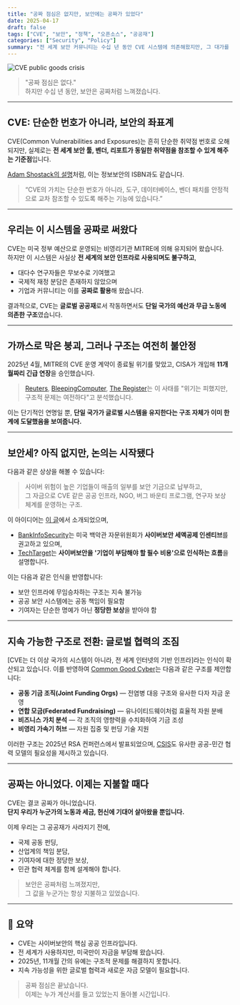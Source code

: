 ```yaml
---
title: "공짜 점심은 없지만, 보안에는 공짜가 있었다"
date: 2025-04-17
draft: false
tags: ["CVE", "보안", "정책", "오픈소스", "공공재"]
categories: ["Security", "Policy"]
summary: "전 세계 보안 커뮤니티는 수십 년 동안 CVE 시스템에 의존해왔지만, 그 대가를 지불한 적은 거의 없습니다. 이제 이 공공 보안 인프라의 지속 가능성을 위해 누가 비용을 부담해야 할지 물어야 할 때입니다."
---
```


![CVE public goods crisis](/images/post/cve-free-lunch.webp)

> "공짜 점심은 없다."  
> 하지만 수십 년 동안, 보안은 공짜처럼 느껴졌습니다.

---

## CVE: 단순한 번호가 아니라, 보안의 좌표계

CVE(Common Vulnerabilities and Exposures)는 흔히 단순한 취약점 번호로 오해되지만, 실제로는 **전 세계 보안 툴, 벤더, 리포트가 동일한 취약점을 참조할 수 있게 해주는 기준점**입니다.

[Adam Shostack의 설명](https://shostack.org/blog/thoughts-on-cve/)처럼, 이는 정보보안의 ISBN과도 같습니다.

> “CVE의 가치는 단순한 번호가 아니라, 도구, 데이터베이스, 벤더 패치를 안정적으로 교차 참조할 수 있도록 해주는 기능에 있습니다.”

---

## 우리는 이 시스템을 공짜로 써왔다

CVE는 미국 정부 예산으로 운영되는 비영리기관 MITRE에 의해 유지되어 왔습니다.  
하지만 이 시스템은 사실상 **전 세계의 보안 인프라로 사용되며도 불구하고**,

- 대다수 연구자들은 무보수로 기여했고
- 국제적 재정 분담은 존재하지 않았으며
- 기업과 커뮤니티는 이를 **공짜로 활용**해 왔습니다.

결과적으로, CVE는 **글로벌 공공재**로서 작동하면서도 **단일 국가의 예산과 무급 노동에 의존한 구조**였습니다.

---

## 가까스로 막은 붕괴, 그러나 구조는 여전히 불안정

2025년 4월, MITRE의 CVE 운영 계약이 종료될 위기를 맞았고, CISA가 개입해 **11개월짜리 긴급 연장**을 승인했습니다.

> [Reuters](https://www.reuters.com/technology/us-funding-running-out-critical-cyber-vulnerability-database-manager-says-2025-04-15/), [BleepingComputer](https://www.bleepingcomputer.com/news/security/cisa-extends-funding-to-ensure-no-lapse-in-critical-cve-services/), [The Register](https://www.theregister.com/2025/04/16/cve_program_funding_save/)는 이 사태를 "위기는 피했지만, 구조적 문제는 여전하다"고 분석했습니다.

이는 단기적인 연명일 뿐, **단일 국가가 글로벌 시스템을 유지한다는 구조 자체가 이미 한계에 도달했음을 보여줍니다.**

---

## 보안세? 아직 없지만, 논의는 시작됐다

다음과 같은 상상을 해볼 수 있습니다:

> 사이버 위험이 높은 기업들이 매출의 일부를 보안 기금으로 납부하고,  
> 그 자금으로 CVE 같은 공공 인프라, NGO, 버그 바운티 프로그램, 연구자 보상 체계를 운영하는 구조.

이 아이디어는 [이 글](https://windshock.github.io/en/post/2023-04-18-strengthening-cybersecurity-through-government-ngos-and-bug-bounty-programs/)에서 소개되었으며,

- [BankInfoSecurity](https://www.bankinfosecurity.com/white-house-advisory-team-backs-cybersecurity-tax-incentives-a-24558)는 미국 백악관 자문위원회가 **사이버보안 세액공제 인센티브**를 권고하고 있으며,
- [TechTarget](https://www.techtarget.com/searchitchannel/post/Framing-cybersecurity-as-a-tax-on-businesses)는 **사이버보안을 '기업이 부담해야 할 필수 비용'으로 인식하는 흐름**을 설명합니다.

이는 다음과 같은 인식을 반영합니다:

- 보안 인프라에 무임승차하는 구조는 지속 불가능
- 공공 보안 시스템에는 공동 책임이 필요함
- 기여자는 단순한 명예가 아닌 **정당한 보상**을 받아야 함

---

## 지속 가능한 구조로 전환: 글로벌 협력의 조짐

[CVE는 더 이상 국가의 시스템이 아니라, 전 세계 인터넷의 기반 인프라]라는 인식이 확산되고 있습니다.
이를 반영하여 [Common Good Cyber](https://www.darkreading.com/vulnerabilities-threats/funding-the-organizations-that-secure-the-internet)는 다음과 같은 구조를 제안합니다:

- **공동 기금 조직(Joint Funding Orgs)** — 전염병 대응 구조와 유사한 다자 자금 운영
- **연합 모금(Federated Fundraising)** — 유나이티드웨이처럼 효율적 자원 분배
- **비즈니스 가치 분석** — 각 조직의 영향력을 수치화하여 기금 조성
- **비영리 가속기 허브** — 자원 집중 및 펀딩 기술 지원

이러한 구조는 2025년 RSA 컨퍼런스에서 발표되었으며, [CSIS](https://www.csis.org/analysis/shared-responsibility-public-private-cooperation-cybersecurity)도 유사한 공공-민간 협력 모델의 필요성을 제시하고 있습니다.

---

## 공짜는 아니었다. 이제는 지불할 때다

CVE는 결코 공짜가 아니었습니다.  
**단지 우리가 누군가의 노동과 세금, 헌신에 기대어 살아왔을 뿐입니다.**

이제 우리는 그 공공재가 사라지기 전에,
- 국제 공동 펀딩,
- 산업계의 책임 분담,
- 기여자에 대한 정당한 보상,
- 민관 협력 체계를 함께 설계해야 합니다.

> 보안은 공짜처럼 느껴졌지만,  
> 그 값을 누군가는 항상 지불하고 있었습니다.

---

## 📌 요약

- CVE는 사이버보안의 핵심 공공 인프라입니다.
- 전 세계가 사용하지만, 미국만이 자금을 부담해 왔습니다.
- 2025년, 11개월 간의 유예는 구조적 문제를 해결하지 못합니다.
- 지속 가능성을 위한 글로벌 협력과 새로운 자금 모델이 필요합니다.

> 공짜 점심은 끝났습니다.  
> 이제는 누가 계산서를 들고 있었는지 돌아볼 시간입니다.


